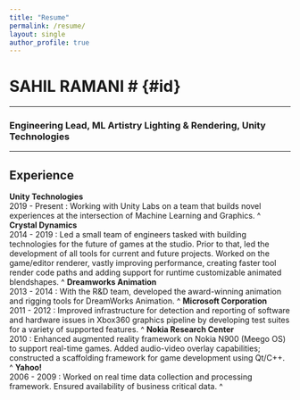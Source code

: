 ```yaml
---
title: "Resume"
permalink: /resume/
layout: single
author_profile: true
---
```


# SAHIL RAMANI # {#id} 
----

### Engineering Lead, ML Artistry Lighting & Rendering, Unity Technologies
----

## Experience

**Unity Technologies**<br/> 2019 - Present
: Working with Unity Labs on a team that builds novel experiences at the intersection of Machine Learning and Graphics.
^
**Crystal Dynamics**<br/> 2014 - 2019
: Led a small team of engineers tasked with building technologies for the future of games at the studio. Prior to that, led the development of all tools for current and future projects. Worked on the game/editor renderer, vastly improving performance, creating faster tool render code paths and adding support for runtime customizable animated blendshapes.
^
**Dreamworks Animation**<br/> 2013 - 2014
: With the R&D team, developed the award-winning animation and rigging tools for DreamWorks Animation.
^
**Microsoft Corporation**<br/> 2011 - 2012
: Improved infrastructure for detection and reporting of software and hardware issues in Xbox360 graphics pipeline by developing test suites for a variety of supported features.
^
**Nokia Research Center**<br/> 2010
: Enhanced augmented reality framework on Nokia N900 (Meego OS) to support real-time games. Added audio-video overlay capabilities; constructed a scaffolding framework for game development using Qt/C++.
^ 
**Yahoo!** <br/> 2006 - 2009
: Worked on real time data collection and processing framework. Ensured availability of business critical data.
^ 